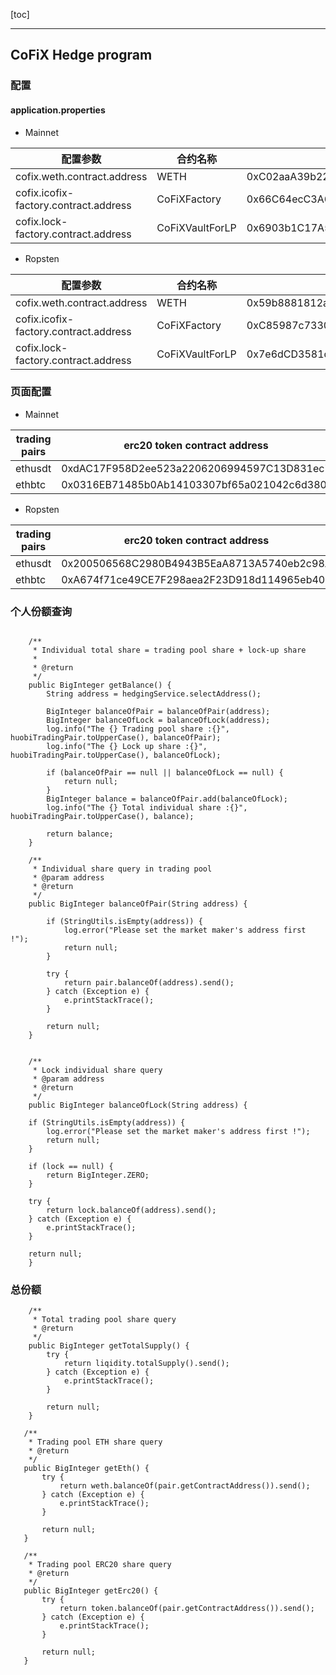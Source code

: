 [toc]

***

## CoFiX Hedge program
### 配置
#### application.properties

- Mainnet
 
| 配置参数 | 合约名称 | 合约地址 |
|--------|---------|--------|
| cofix.weth.contract.address | WETH | 0xC02aaA39b223FE8D0A0e5C4F27eAD9083C756Cc2 |
| cofix.icofix-factory.contract.address | CoFiXFactory | 0x66C64ecC3A6014733325a8f2EBEE46B4CA3ED550 |
| cofix.lock-factory.contract.address | CoFiXVaultForLP | 0x6903b1C17A5A0A9484c7346E5c0956027A713fCF |

- Ropsten
 
| 配置参数 | 合约名称 | 合约地址 |
|--------|---------|--------|
| cofix.weth.contract.address | WETH | 0x59b8881812ac484ab78b8fc7c10b2543e079a6c3 |
| cofix.icofix-factory.contract.address | CoFiXFactory | 0xC85987c73300CFd1838da40F0A4b29bB64EAed8e |
| cofix.lock-factory.contract.address | CoFiXVaultForLP | 0x7e6dCD3581d596fe5F628B77fd6784F10D09b43d |

### 页面配置
- Mainnet

| trading pairs | erc20 token contract address |
| ----- | ------ |
|ethusdt|0xdAC17F958D2ee523a2206206994597C13D831ec7|
|ethbtc|0x0316EB71485b0Ab14103307bf65a021042c6d380|

- Ropsten

| trading pairs | erc20 token contract address |
| ----- | ------ |
|ethusdt|0x200506568C2980B4943B5EaA8713A5740eb2c98A|
|ethbtc|0xA674f71ce49CE7F298aea2F23D918d114965eb40|

### 个人份额查询

```
    
    /**
     * Individual total share = trading pool share + lock-up share
     *
     * @return
     */
    public BigInteger getBalance() {
        String address = hedgingService.selectAddress();

        BigInteger balanceOfPair = balanceOfPair(address);
        BigInteger balanceOfLock = balanceOfLock(address);
        log.info("The {} Trading pool share :{}", huobiTradingPair.toUpperCase(), balanceOfPair);
        log.info("The {} Lock up share :{}", huobiTradingPair.toUpperCase(), balanceOfLock);

        if (balanceOfPair == null || balanceOfLock == null) {
            return null;
        }
        BigInteger balance = balanceOfPair.add(balanceOfLock);
        log.info("The {} Total individual share :{}", huobiTradingPair.toUpperCase(), balance);

        return balance;
    }

    /**
     * Individual share query in trading pool
     * @param address
     * @return
     */
    public BigInteger balanceOfPair(String address) {

        if (StringUtils.isEmpty(address)) {
            log.error("Please set the market maker's address first !");
            return null;
        }

        try {
            return pair.balanceOf(address).send();
        } catch (Exception e) {
            e.printStackTrace();
        }

        return null;
    }

    
    /**
     * Lock individual share query
     * @param address
     * @return
     */
    public BigInteger balanceOfLock(String address) {

    if (StringUtils.isEmpty(address)) {
        log.error("Please set the market maker's address first !");
        return null;
    }

    if (lock == null) {
        return BigInteger.ZERO;
    }

    try {
        return lock.balanceOf(address).send();
    } catch (Exception e) {
        e.printStackTrace();
    }

    return null;
    }
```

### 总份额
```
    /**
     * Total trading pool share query
     * @return
     */
    public BigInteger getTotalSupply() {
        try {
            return liqidity.totalSupply().send();
        } catch (Exception e) {
            e.printStackTrace();
        }

        return null;
    }
    
   /**
    * Trading pool ETH share query
    * @return
    */
   public BigInteger getEth() {
       try {
           return weth.balanceOf(pair.getContractAddress()).send();
       } catch (Exception e) {
           e.printStackTrace();
       }

       return null;
   }

   /**
    * Trading pool ERC20 share query
    * @return
    */
   public BigInteger getErc20() {
       try {
           return token.balanceOf(pair.getContractAddress()).send();
       } catch (Exception e) {
           e.printStackTrace();
       }

       return null;
   }
```


